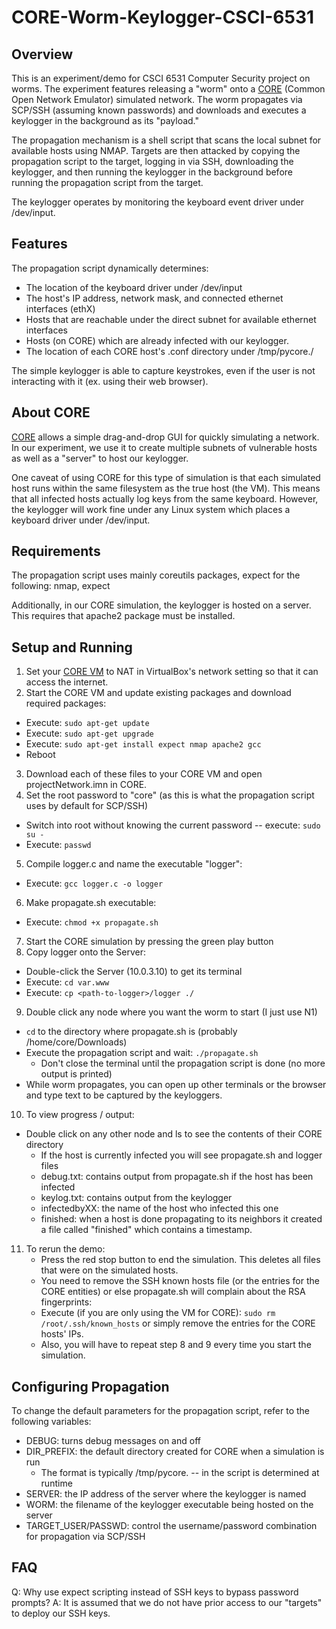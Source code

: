CORE-Worm-Keylogger-CSCI-6531
==========
## Overview
This is an experiment/demo for CSCI 6531 Computer Security project on worms. The experiment features releasing a "worm" onto a [CORE](http://www.nrl.navy.mil/itd/ncs/products/core) (Common Open Network Emulator) simulated network. The worm propagates via SCP/SSH (assuming known passwords) and downloads and executes a keylogger in the background as its "payload."

The propagation mechanism is a shell script that scans the local subnet for available hosts using NMAP. Targets are then attacked by copying the propagation script to the target, logging in via SSH, downloading the keylogger, and then running the keylogger in the background before running the propagation script from the target.

The keylogger operates by monitoring the keyboard event driver under /dev/input.

## Features
The propagation script dynamically determines:
- The location of the keyboard driver under /dev/input
- The host's IP address, network mask, and connected ethernet interfaces (ethX)
- Hosts that are reachable under the direct subnet for available ethernet interfaces
- Hosts (on CORE) which are already infected with our keylogger.
- The location of each CORE host's .conf directory under /tmp/pycore.<num>/

The simple keylogger is able to capture keystrokes, even if the user is not interacting with it (ex. using their web browser).

## About CORE
[CORE](http://www.nrl.navy.mil/itd/ncs/products/core) allows a simple drag-and-drop GUI for quickly simulating a network. In our experiment, we use it to create multiple subnets of vulnerable hosts as well as a "server" to host our keylogger. 

One caveat of using CORE for this type of simulation is that each simulated host runs within the same filesystem as the true host (the VM). This means that all infected hosts actually log keys from the same keyboard. However, the keylogger will work fine under any Linux system which places a keyboard driver under /dev/input.

## Requirements
The propagation script uses mainly coreutils packages, expect for the following: nmap, expect

Additionally, in our CORE simulation, the keylogger is hosted on a server. This requires that apache2 package must be installed.

## Setup and Running
1. Set your [CORE VM](http://downloads.pf.itd.nrl.navy.mil/core/vmware-image/) to NAT in VirtualBox's network setting so that it can access the internet.
2. Start the CORE VM and update existing packages and download required packages:
  - Execute: `sudo apt-get update`
  - Execute: `sudo apt-get upgrade`
  - Execute: `sudo apt-get install expect nmap apache2 gcc`
  - Reboot
3. Download each of these files to your CORE VM and open projectNetwork.imn in CORE.
4. Set the root password to "core" (as this is what the propagation script uses by default for SCP/SSH)
  - Switch into root without knowing the current password -- execute: `sudo su -`
  - Execute: `passwd`
5. Compile logger.c and name the executable "logger":
  - Execute: `gcc logger.c -o logger`
6. Make propagate.sh executable:
  - Execute: `chmod +x propagate.sh`
7. Start the CORE simulation by pressing the green play button
8. Copy logger onto the Server:
  - Double-click the Server (10.0.3.10) to get its terminal
  - Execute: `cd var.www`
  - Execute: `cp <path-to-logger>/logger ./`
9. Double click any node where you want the worm to start (I just use N1)
  - `cd` to the directory where propagate.sh is (probably /home/core/Downloads)
  - Execute the propagation script and wait: `./propagate.sh`
    - Don't close the terminal until the propagation script is done (no more output is printed)
  - While worm propagates, you can open up other terminals or the browser and type text to be captured by the keyloggers.
10. To view progress / output:
  - Double click on any other node and ls to see the contents of their CORE directory
    - If the host is currently infected you will see propagate.sh and logger files
    - debug.txt: contains output from propagate.sh if the host has been infected
    - keylog.txt: contains output from the keylogger
    - infectedbyXX: the name of the host who infected this one
    - finished: when a host is done propagating to its neighbors it created a file called "finished" which contains a timestamp.
11. To rerun the demo: 
    - Press the red stop button to end the simulation. This deletes all files that were on the simulated hosts.
    - You need to remove the SSH known hosts file (or the entries for the CORE entities) or else propagate.sh will complain about the RSA fingerprints:
    - Execute (if you are only using the VM for CORE): `sudo rm /root/.ssh/known_hosts` or simply remove the entries for the CORE hosts' IPs.
    - Also, you will have to repeat step 8 and 9 every time you start the simulation.

## Configuring Propagation
To change the default parameters for the propagation script, refer to the following variables:
- DEBUG: turns debug messages on and off
- DIR_PREFIX: the default directory created for CORE when a simulation is run
  - The format is typically /tmp/pycore.<num> -- in the script <num> is determined at runtime
- SERVER: the IP address of the server where the keylogger is named
- WORM: the filename of the keylogger executable being hosted on the server
- TARGET_USER/PASSWD: control the username/password combination for propagation via SCP/SSH


## FAQ
Q: Why use expect scripting instead of SSH keys to bypass password prompts?
A: It is assumed that we do not have prior access to our "targets" to deploy our SSH keys.
